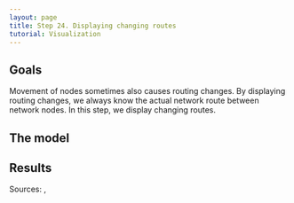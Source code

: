 ```yaml
---
layout: page
title: Step 24. Displaying changing routes
tutorial: Visualization
---
```


## Goals

Movement of nodes sometimes also causes routing changes. By displaying routing changes,
we always know the actual network route between network nodes. In this step, we display
changing routes.

## The model

## Results

Sources: <a srcfile="../visualization/omnetpp.ini" />, <a srcfile="../visualization/VisualizationH.ned" />

